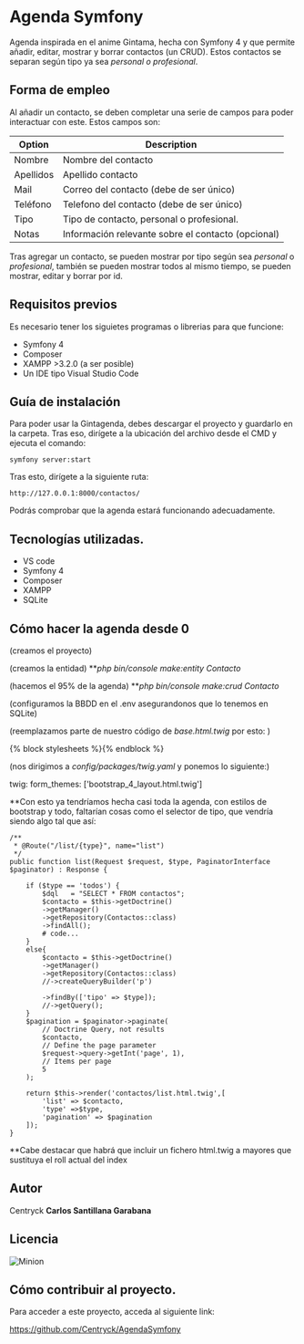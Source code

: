 # Agenda Symfony

Agenda inspirada en el anime Gintama, hecha con Symfony 4 y que permite añadir, editar, mostrar y borrar contactos (un CRUD). Estos contactos se separan según tipo ya sea _personal o profesional_.


## Forma de empleo

Al añadir un contacto, se deben completar una serie de campos para poder interactuar con este. Estos campos son:

| Option | Description |
| ------ | ----------- |
| Nombre  | Nombre del contacto |
| Apellidos | Apellido contacto |
| Mail   | Correo del contacto (debe de ser único) |
| Teléfono   |Telefono del contacto (debe de ser único) |
| Tipo   |Tipo de contacto, personal o profesional.|
| Notas   |Información relevante sobre el contacto (opcional) |

Tras agregar un contacto, se pueden mostrar por tipo según sea _personal_ o _profesional_, también se pueden mostrar todos al mismo tiempo, se pueden mostrar, editar y borrar por id.

## Requisitos previos

Es necesario tener los siguietes programas o librerias para que funcione:

* Symfony 4
* Composer
* XAMPP >3.2.0 (a ser posible)
* Un IDE tipo Visual Studio Code


## Guía de instalación

Para poder usar la Gintagenda, debes descargar el proyecto y guardarlo en la carpeta. Tras eso, dirígete a la ubicación del archivo desde el CMD y ejecuta el comando:

    symfony server:start

Tras esto, dirígete a la siguiente ruta:

	http://127.0.0.1:8000/contactos/

Podrás comprobar que la agenda estará funcionando adecuadamente.

## Tecnologías utilizadas.

* VS code
* Symfony 4
* Composer
* XAMPP
* SQLite


## Cómo hacer la agenda desde 0

(creamos el proyecto)

(creamos la entidad)
**_php bin/console make:entity Contacto_

(hacemos el 95% de la agenda)
**_php bin/console make:crud Contacto_

(configuramos la BBDD en el .env asegurandonos que lo tenemos en SQLite)

(reemplazamos parte de nuestro código de _base.html.twig_ por esto: )

<html>
	<head>
		<meta charset="UTF-8">
		<title>
			{% block title %}Agenda
			{% endblock %}
		</title>
		{% block stylesheets %}<link href="{{ asset('css/main.css') }}" rel="stylesheet"/>{% endblock %}
        <link rel="stylesheet" href="https://stackpath.bootstrapcdn.com/bootstrap/4.1.3/css/bootstrap.min.css">
        <script src="https://code.jquery.com/jquery-3.3.1.slim.min.js"></script><script src="https://cdnjs.cloudflare.com/ajax/libs/popper.js/1.14.3/umd/popper.min.js"></script>
        <script src="https://stackpath.bootstrapcdn.com/bootstrap/4.1.3/js/bootstrap.min.js"></script>
    </head>

(nos dirigimos a _config/packages/twig.yaml_ y ponemos lo siguiente:)

twig:
    form_themes: ['bootstrap_4_layout.html.twig']

**Con esto ya tendríamos hecha casi toda la agenda, con estilos de bootstrap y todo, faltarían cosas como el selector de tipo, que vendría siendo algo tal que así:

	/**
     * @Route("/list/{type}", name="list")
     */
    public function list(Request $request, $type, PaginatorInterface $paginator) : Response {

        if ($type == 'todos') {
            $dql   = "SELECT * FROM contactos";
            $contacto = $this->getDoctrine()
            ->getManager()
            ->getRepository(Contactos::class)
            ->findAll();
            # code...
        }
        else{
            $contacto = $this->getDoctrine()
            ->getManager()
            ->getRepository(Contactos::class)
            //->createQueryBuilder('p')

            ->findBy(['tipo' => $type]);
            //->getQuery();
        }
        $pagination = $paginator->paginate(
            // Doctrine Query, not results
            $contacto,
            // Define the page parameter
            $request->query->getInt('page', 1),
            // Items per page
            5
        );

        return $this->render('contactos/list.html.twig',[
            'list' => $contacto,
            'type' =>$type,
            'pagination' => $pagination
        ]);
    }

   
   **Cabe destacar que habrá que incluir un fichero html.twig a mayores que sustituya el roll actual del index

## Autor
Centryck **Carlos Santillana Garabana**

## Licencia

![Minion](https://tic100tifiko.files.wordpress.com/2018/10/cc-zero-badge.png?w=500)



## Cómo contribuir al proyecto.

Para acceder a este proyecto, acceda al siguiente link:

https://github.com/Centryck/AgendaSymfony
